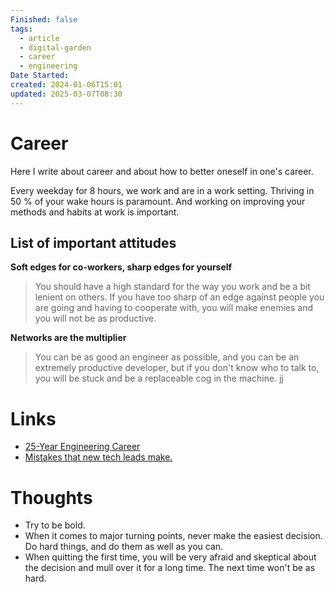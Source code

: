 ```yaml
---
Finished: false
tags:
  - article
  - digital-garden
  - career
  - engineering
Date Started: 
created: 2024-01-06T15:01
updated: 2025-03-07T08:30
---
```

# Career
Here I write about career and about how to better oneself in one's career. 

Every weekday for 8 hours, we work and are in a work setting. Thriving in 50 % of your wake hours is paramount. And working on improving your methods and habits at work is important. 


## List of important attitudes
**Soft edges for co-workers, sharp edges for yourself** 
>You should have a high standard for the way you work and be a bit lenient on others. If you have too sharp of an edge against people you are going and having to cooperate with, you will make enemies and you will not be as productive. 

**Networks are the multiplier** 
> You can be as good an engineer as possible, and you can be an extremely productive developer, but if you don't know who to talk to, you will be stuck and be a replaceable cog in the machine.  jj
# Links
- [25-Year Engineering Career](https://hybridhacker.email/p/my-25-year-engineering-career-retrospective)
- [Mistakes that new tech leads make. ](https://newsletter.techleadmentor.com/p/5-mistakes-that-new-tech-leads-make?r=1to968)

# Thoughts 
- Try to be bold. 
- When it comes to major turning points, never make the easiest decision. Do hard things, and do them as well as you can. 
- When quitting the first time, you will be very afraid and skeptical about the decision and mull over it for a long time. The next time won't be as hard.


